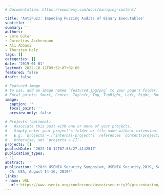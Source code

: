 ```yaml
---
# Documentation: https://wowchemy.com/docs/managing-content/

title: 'AntiFuzz: Impeding Fuzzing Audits of Binary Executables'
subtitle: ''
summary: ''
authors:
- Emre Güler
- Cornelius Aschermann
- Ali Abbasi
- Thorsten Holz
tags: []
categories: []
date: '2019-01-01'
lastmod: 2022-10-12T09:52:07+02:00
featured: false
draft: false

# Featured image
# To use, add an image named `featured.jpg/png` to your page's folder.
# Focal points: Smart, Center, TopLeft, Top, TopRight, Left, Right, BottomLeft, Bottom, BottomRight.
image:
  caption: ''
  focal_point: ''
  preview_only: false

# Projects (optional).
#   Associate this post with one or more of your projects.
#   Simply enter your project's folder or file name without extension.
#   E.g. `projects = ["internal-project"]` references `content/project/deep-learning/index.md`.
#   Otherwise, set `projects = []`.
projects: []
publishDate: '2022-10-12T07:58:27.414251Z'
publication_types:
- '1'
abstract: ''
publication: '*28th USENIX Security Symposium, USENIX Security 2019, Santa Clara,
  CA, USA, August 14-16, 2019*'
links:
- name: URL
  url: https://www.usenix.org/conference/usenixsecurity19/presentation/guler
---
```

